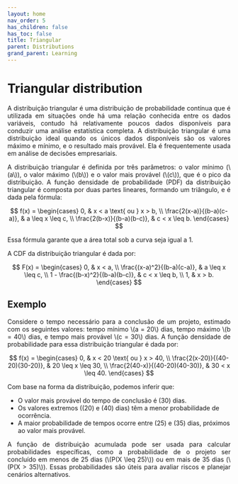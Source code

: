 ```yaml
---
layout: home
nav_order: 5
has_children: false
has_toc: false
title: Triangular
parent: Distributions
grand_parent: Learning
---
```


<!--Don't delete ths script-->
<script src = "https://polyfill.io/v3/polyfill.min.js?features=es6"></script>
<script id = "MathJax-script" async src="https://cdn.jsdelivr.net/npm/mathjax@3/es5/tex-mml-chtml.js"></script>
<!--Don't delete ths script-->

<h1>Triangular distribution</h1>

<p align="justify">A distribuição triangular é uma distribuição de probabilidade contínua que é utilizada em situações onde há uma relação conhecida entre os dados variáveis, contudo há relativamente poucos dados disponíveis para conduzir uma análise estatística completa. A distribuição triangular é uma distribuição ideal quando os únicos dados disponíveis são os valores máximo e mínimo, e o resultado mais provável. Ela é frequentemente usada em análise de decisões empresariais.</p>

<p align="justify">A distribuição triangular é definida por três parâmetros: o valor mínimo (\(a\)), o valor máximo (\(b\)) e o valor mais provável (\(c\)), que é o pico da distribuição. A função densidade de probabilidade (PDF) da distribuição triangular é composta por duas partes lineares, formando um triângulo, e é dada pela fórmula:</p>

$$
f(x) = 
\begin{cases} 
0, & x < a \text{ ou } x > b, \\
\frac{2(x-a)}{(b-a)(c-a)}, & a \leq x \leq c, \\
\frac{2(b-x)}{(b-a)(b-c)}, & c < x \leq b.
\end{cases}
$$

<p align="justify">Essa fórmula garante que a área total sob a curva seja igual a 1.</p>

<p align="justify">A CDF da distribuição triangular é dada por:</p>

$$
F(x) = 
\begin{cases} 
0, & x < a, \\
\frac{(x-a)^2}{(b-a)(c-a)}, & a \leq x \leq c, \\
1 - \frac{(b-x)^2}{(b-a)(b-c)}, & c < x \leq b, \\
1, & x > b.
\end{cases}
$$


<h2>Exemplo</h2>

<p align="justify">Considere o tempo necessário para a conclusão de um projeto, estimado com os seguintes valores: tempo mínimo \(a = 20\) dias, tempo máximo \(b = 40\) dias, e tempo mais provável \(c = 30\) dias. A função densidade de probabilidade para essa distribuição triangular é dada por:</p>

$$
f(x) = 
\begin{cases} 
0, & x < 20 \text{ ou } x > 40, \\
\frac{2(x-20)}{(40-20)(30-20)}, & 20 \leq x \leq 30, \\
\frac{2(40-x)}{(40-20)(40-30)}, & 30 < x \leq 40.
\end{cases}
$$

<p align="justify">Com base na forma da distribuição, podemos inferir que:</p>

- O valor mais provável do tempo de conclusão é \(30\) dias.
- Os valores extremos (\(20\) e \(40\) dias) têm a menor probabilidade de ocorrência.
- A maior probabilidade de tempos ocorre entre \(25\) e \(35\) dias, próximos ao valor mais provável.

<p align="justify">A função de distribuição acumulada pode ser usada para calcular probabilidades específicas, como a probabilidade de o projeto ser concluído em menos de 25 dias (\(P(X \leq 25)\)) ou em mais de 35 dias (\(P(X > 35)\)). Essas probabilidades são úteis para avaliar riscos e planejar cenários alternativos.</p>